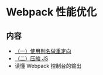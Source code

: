 # Webpack 性能优化 

## 内容

- [ （一）使用别名做重定向](moment-example)
- [ （二）压缩 JS](compress-example)
- 读懂 Webpack 控制台的输出